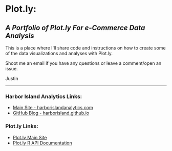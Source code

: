 Plot.ly:
======

## *A Portfolio of Plot.ly For e-Commerce Data Analysis*

This is a place where I'll share code and instructions on how to create some of the data visualizations and analyses with Plot.ly.

Shoot me an email if you have any questions or leave a comment/open an issue.

Justin

---

### Harbor Island Analytics Links:

- [Main Site - harborislandanalytics.com](http://www.harborislandanalytics.com)
- [GitHub Blog - harborisland.github.io](http://harborisland.github.io)


### Plot.ly Links:

- [Plot.ly Main Site](www.plot.ly)
- [Plot.ly R API Documentation](https://plot.ly/r/)